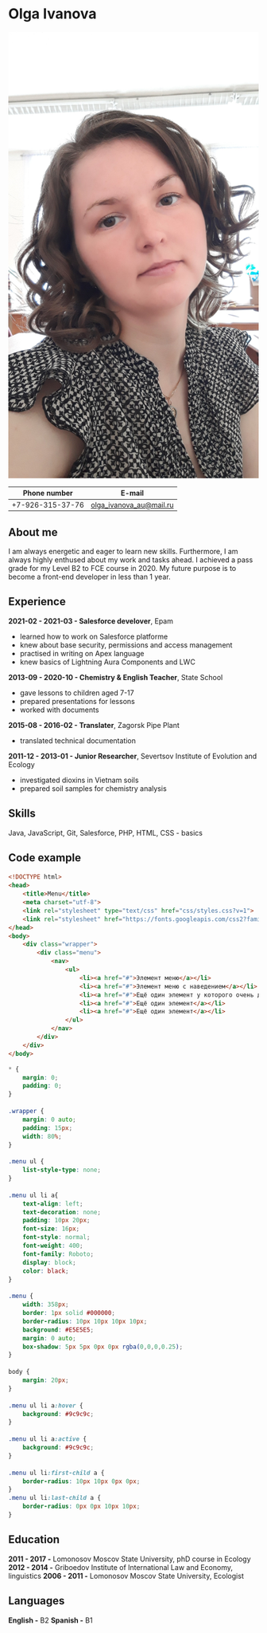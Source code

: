 # Olga Ivanova

![alt-myphoto](/myphoto.jpg) 

Phone number | E-mail
-------------|-------
+7-926-315-37-76 | olga_ivanova_au@mail.ru

## About me
I am always energetic and eager to learn new skills. Furthermore, I am always highly enthused about my work and tasks ahead. I achieved a pass grade for my Level B2 to FCE course in 2020. My future purpose is to become a front-end developer in less than 1 year. 
## Experience
__2021-02 - 2021-03 - Salesforce develover__, Epam
* learned how to work on Salesforce platforme
* knew about base security, permissions and access management
* practised in writing on Apex language
* knew basics of Lightning Aura Components and LWC

__2013-09 - 2020-10 - Chemistry & English Teacher__, State School
* gave lessons to children aged 7-17
* prepared presentations for lessons
* worked with documents

__2015-08 - 2016-02 - Translater__, Zagorsk Pipe Plant 
* translated technical documentation

__2011-12 - 2013-01 - Junior Researcher__, Severtsov Institute of Evolution and Ecology
* investigated dioxins in Vietnam soils
* prepared soil samples for chemistry analysis

## Skills
Java, JavaScript, Git, Salesforce, PHP, HTML, CSS - basics

## Code example
```html
<!DOCTYPE html>
<head>
	<title>Menu</title>
	<meta charset="utf-8">
	<link rel="stylesheet" type="text/css" href="css/styles.css?v=1">
	<link rel="stylesheet" href="https://fonts.googleapis.com/css2?family=Roboto&display=swap">
</head>
<body>
	<div class="wrapper">
		<div class="menu">
			<nav>
				<ul>
					<li><a href="#">Элемент меню</a></li>
					<li><a href="#">Элемент меню с наведением</a></li>
					<li><a href="#">Ещё один элемент у которого очень длинный текст</a></li>
					<li><a href="#">Ещё один элемент</a></li>
					<li><a href="#">Ещё один элемент</a></li>
				</ul>
			</nav>
		</div>
    </div>
</body>
```
```css
* {
	margin: 0;
	padding: 0;
}

.wrapper {
	margin: 0 auto;
	padding: 15px;
	width: 80%;
}

.menu ul {
	list-style-type: none;
}

.menu ul li a{
	text-align: left;
	text-decoration: none;
	padding: 10px 20px;
	font-size: 16px;
	font-style: normal;
	font-weight: 400;
	font-family: Roboto;
	display: block;
	color: black;
}

.menu {
	width: 358px;
	border: 1px solid #000000;
	border-radius: 10px 10px 10px 10px;
	background: #E5E5E5;
	margin: 0 auto;
	box-shadow: 5px 5px 0px 0px rgba(0,0,0,0.25);
}

body {
	margin: 20px;
}

.menu ul li a:hover {
	background: #9c9c9c; 
}

.menu ul li a:active {
	background: #9c9c9c;
}

.menu ul li:first-child a {
	border-radius: 10px 10px 0px 0px;
}
.menu ul li:last-child a {
	border-radius: 0px 0px 10px 10px;
}
```
## Education

__2011 - 2017 -__ Lomonosov Moscov State University, phD course in Ecology
__2012 - 2014 -__ Griboedov Institute of International Law and Economy, linguistics
__2006 - 2011 -__ Lomonosov Moscov State University, Ecologist

## Languages

__English -__ B2
__Spanish -__ B1

